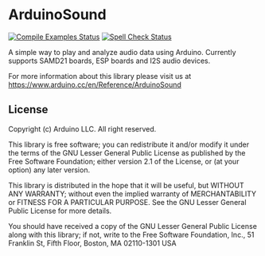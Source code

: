 # ArduinoSound

[![Compile Examples Status](https://github.com/arduino-libraries/ArduinoSound/workflows/Compile%20Examples/badge.svg)](https://github.com/arduino-libraries/ArduinoSound/actions?workflow=Compile+Examples) [![Spell Check Status](https://github.com/arduino-libraries/ArduinoSound/workflows/Spell%20Check/badge.svg)](https://github.com/arduino-libraries/ArduinoSound/actions?workflow=Spell+Check)

A simple way to play and analyze audio data using Arduino. Currently supports SAMD21 boards, ESP boards and I2S audio devices.

For more information about this library please visit us at
https://www.arduino.cc/en/Reference/ArduinoSound

## License

Copyright (c) Arduino LLC. All right reserved.

This library is free software; you can redistribute it and/or
modify it under the terms of the GNU Lesser General Public
License as published by the Free Software Foundation; either
version 2.1 of the License, or (at your option) any later version.

This library is distributed in the hope that it will be useful,
but WITHOUT ANY WARRANTY; without even the implied warranty of
MERCHANTABILITY or FITNESS FOR A PARTICULAR PURPOSE. See the GNU
Lesser General Public License for more details.

You should have received a copy of the GNU Lesser General Public
License along with this library; if not, write to the Free Software
Foundation, Inc., 51 Franklin St, Fifth Floor, Boston, MA 02110-1301 USA

